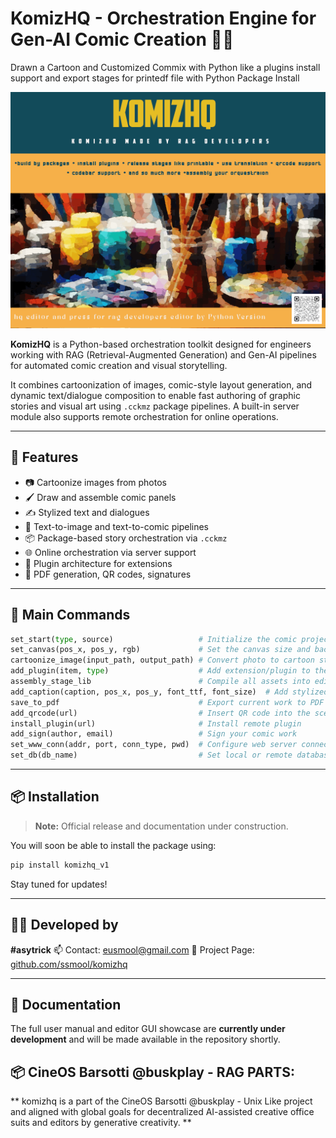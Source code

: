 # KomizHQ - Orchestration Engine for Gen-AI Comic Creation 🎨🤖
Drawn a Cartoon and Customized Commix with Python like a plugins install support and export stages for printedf file with Python Package Install

![KomizHQ Logo](./assets/komiz_hq_lapp.gif.gif)

**KomizHQ** is a Python-based orchestration toolkit designed for engineers working with RAG (Retrieval-Augmented Generation) and Gen-AI pipelines for automated comic creation and visual storytelling.

It combines cartoonization of images, comic-style layout generation, and dynamic text/dialogue composition to enable fast authoring of graphic stories and visual art using `.cckmz` package pipelines. A built-in server module also supports remote orchestration for online operations.

---

## 🚀 Features

- 📷 Cartoonize images from photos  
- 🖌️ Draw and assemble comic panels  
- ✍️ Stylized text and dialogues  
- 🧠 Text-to-image and text-to-comic pipelines  
- 📦 Package-based story orchestration via `.cckmz`  
- 🌐 Online orchestration via server support  
- 🧩 Plugin architecture for extensions  
- 🧾 PDF generation, QR codes, signatures  

---

## 🧰 Main Commands

```python
set_start(type, source)                   # Initialize the comic project with type and data source
set_canvas(pos_x, pos_y, rgb)             # Set the canvas size and background color
cartoonize_image(input_path, output_path) # Convert photo to cartoon style
add_plugin(item, type)                    # Add extension/plugin to the current session
assembly_stage_lib                        # Compile all assets into editable layers
add_caption(caption, pos_x, pos_y, font_ttf, font_size)  # Add stylized caption
save_to_pdf                               # Export current work to PDF
add_qrcode(url)                           # Insert QR code into the scene
install_plugin(url)                       # Install remote plugin
add_sign(author, email)                   # Sign your comic work
set_www_conn(addr, port, conn_type, pwd)  # Configure web server connection
set_db(db_name)                           # Set local or remote database for asset storage
````

---

## 📦 Installation

> **Note:** Official release and documentation under construction.

You will soon be able to install the package using:

```bash
pip install komizhq_v1
```

Stay tuned for updates!

---

## 👨‍💻 Developed by

**#asytrick**
📫 Contact: [eusmool@gmail.com](mailto:eusmool@gmail.com)
🔗 Project Page: [github.com/ssmool/komizhq](https://github.com/ssmool/komizhq)

---

## 📘 Documentation

The full user manual and editor GUI showcase are **currently under development** and will be made available in the repository shortly.

## 📦 CineOS Barsotti @buskplay - RAG PARTS:

** komizhq is a part of the CineOS Barsotti @buskplay - Unix Like project and aligned with global goals for decentralized AI-assisted creative office suits and editors by generative creativity. **

